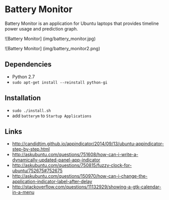 # Battery Monitor

Battery Monitor is an application for Ubuntu laptops that provides timeline power usage and prediction graph.

![Battery Monitor]
(img/battery_monitor.jpg)

![Battery Monitor]
(img/battery_monitor2.png)

## Dependencies

- Python 2.7
- `sudo apt-get install --reinstall python-gi`

## Installation

- `sudo ./install.sh`
- add `batterym` to `Startup Applications`

## Links

- http://candidtim.github.io/appindicator/2014/09/13/ubuntu-appindicator-step-by-step.html
- http://askubuntu.com/questions/751608/how-can-i-write-a-dynamically-updated-panel-app-indicator
- http://askubuntu.com/questions/750815/fuzzy-clock-for-ubuntu/752675#752675
- http://askubuntu.com/questions/150970/how-can-i-change-the-application-indicator-label-after-delay
- http://stackoverflow.com/questions/11132929/showing-a-gtk-calendar-in-a-menu
